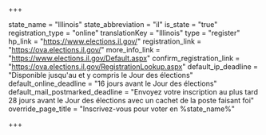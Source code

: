 +++

state_name = "Illinois"
state_abbreviation = "il"
is_state = "true"
registration_type = "online"
translationKey = "Illinois"
type = "register"
hp_link = "https://www.elections.il.gov/"
registration_link = "https://ova.elections.il.gov/"
more_info_link = "https://www.elections.il.gov/Default.aspx"
confirm_registration_link = "https://ova.elections.il.gov/RegistrationLookup.aspx"
default_ip_deadline = "Disponible jusqu'au et y compris le Jour des élections"
default_online_deadline = "16 jours avant le Jour des élections"
default_mail_postmarked_deadline = "Envoyez votre inscription au plus tard 28 jours avant le Jour des élections avec un cachet de la poste faisant foi"
override_page_title = "Inscrivez-vous pour voter en %state_name%"

+++